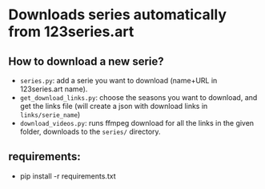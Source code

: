 # Downloads series automatically from 123series.art

## How to download a new serie?

- `series.py`: add a serie you want to download (name+URL in 123series.art name).
- `get_download_links.py`: choose the seasons you want to download, and get the links file (will create a json with download links in `links/serie_name`)
- `download_videos.py`: runs ffmpeg download for all the links in the given folder, downloads to the `series/` directory.

## requirements:

- pip install -r requirements.txt
